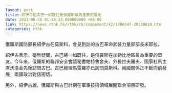 ```yaml
---
layout: post
title: 紹伊古指古巴一如既往是俄羅斯最為重要的盟友
date: 2023-06-28 01:46:23.000000000 +08:00
link: https://news.rthk.hk/rthk/ch/component/k2/1706547-20230628.htm
categories: rthk
---
```


俄羅斯國防部長紹伊古在莫斯科，會見到訪的古巴革命武裝力量部部長米耶拉。

紹伊古表示，毫無疑問，古巴將一如既往，是俄羅斯在加勒比地區最為重要的盟友。今年來，俄羅斯的聯邦安全會議秘書帕特魯舍夫、外長拉夫羅夫、國家杜馬主席沃洛金先後訪問古巴。古巴總理馬雷羅亦已訪問莫斯科。兩國關係正不斷向前發展，兩國政治對話密切。

另外，紹伊古說，俄羅斯與古巴計劃在軍事技術領域展開聯合項目研發。
